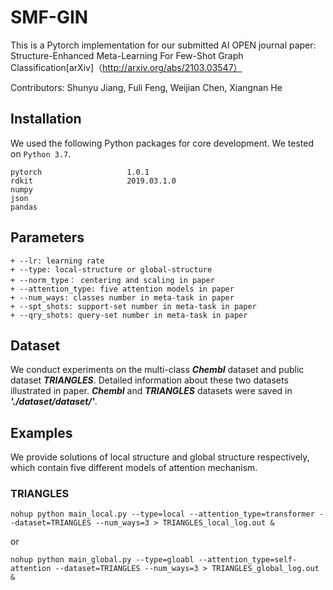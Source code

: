 # SMF-GIN
  This is a Pytorch implementation for our submitted AI OPEN journal paper: Structure-Enhanced Meta-Learning For Few-Shot Graph Classification[arXiv]（http://arxiv.org/abs/2103.03547）
  
  Contributors: Shunyu Jiang, Fuli Feng, Weijian Chen, Xiangnan He
  
  ## Installation
  We used the following Python packages for core development. We tested on `Python 3.7`.
  ```
  pytorch                   1.0.1
  rdkit                     2019.03.1.0
  numpy                     
  json
  pandas
  ```
  
   ## Parameters

    + --lr: learning rate
    + --type: local-structure or global-structure
    + --norm_type： centering and scaling in paper
    + --attention_type: five attention models in paper
    + --num_ways: classes number in meta-task in paper
    + --spt_shots: support-set number in meta-task in paper
    + --qry_shots: query-set number in meta-task in paper
 
   ## Dataset
   We conduct experiments on the multi-class ***Chembl*** dataset and public dataset ***TRIANGLES***. Detailed information about these two datasets illustrated in paper.
   ***Chembl*** and ***TRIANGLES*** datasets were saved in ***'./dataset/dataset/'***.
   
   ## Examples
   We provide solutions of local structure and global structure respectively, which contain five different models of attention mechanism.
   
   ### TRIANGLES
   
   `nohup python main_local.py --type=local --attention_type=transformer --dataset=TRIANGLES --num_ways=3 > TRIANGLES_local_log.out &`
   
   or
   
   `nohup python main_global.py --type=gloabl --attention_type=self-attention --dataset=TRIANGLES --num_ways=3 > TRIANGLES_global_log.out &`
   
